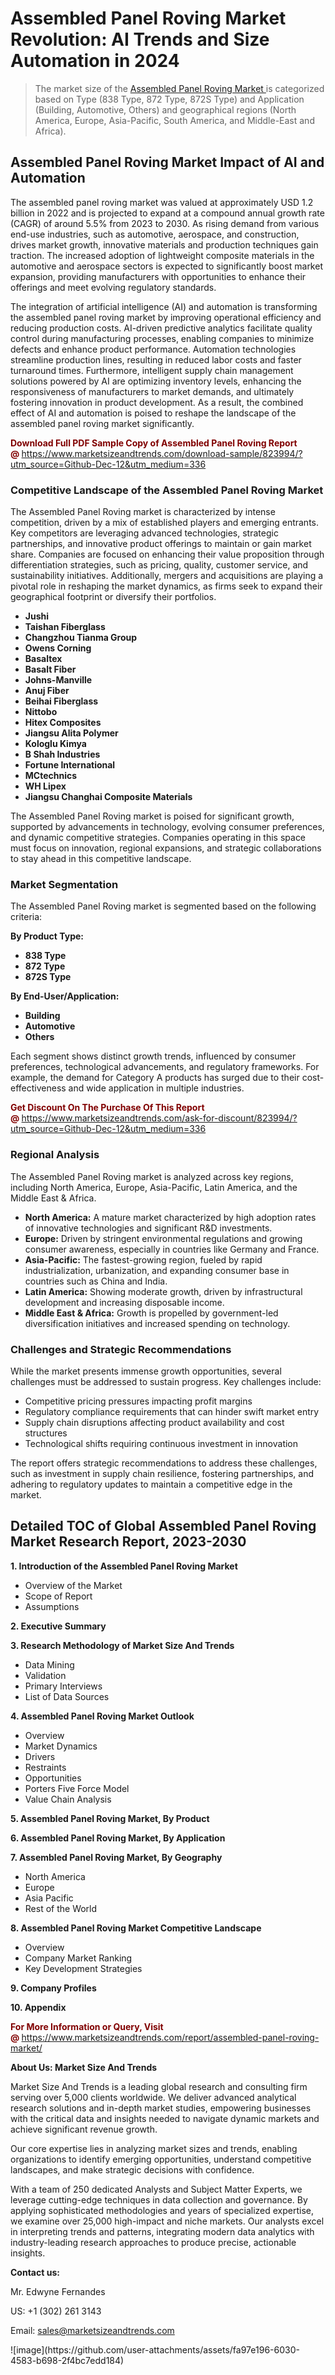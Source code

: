 <H1>Assembled Panel Roving Market Revolution: AI Trends and Size Automation in 2024</H1><blockquote><p>The market size of the <a href="https://www.marketsizeandtrends.com/download-sample/823994/?utm_source=Github-Dec-12&amp;utm_medium=336" target="_blank">Assembled Panel Roving Market </a>is categorized based on Type (838 Type, 872 Type, 872S Type) and Application (Building, Automotive, Others) and geographical regions (North America, Europe, Asia-Pacific, South America, and Middle-East and Africa).</p></blockquote><p><h2>Assembled Panel Roving Market Impact of AI and Automation</h2><p>The assembled panel roving market was valued at approximately USD 1.2 billion in 2022 and is projected to expand at a compound annual growth rate (CAGR) of around 5.5% from 2023 to 2030. As rising demand from various end-use industries, such as automotive, aerospace, and construction, drives market growth, innovative materials and production techniques gain traction. The increased adoption of lightweight composite materials in the automotive and aerospace sectors is expected to significantly boost market expansion, providing manufacturers with opportunities to enhance their offerings and meet evolving regulatory standards.</p><p>The integration of artificial intelligence (AI) and automation is transforming the assembled panel roving market by improving operational efficiency and reducing production costs. AI-driven predictive analytics facilitate quality control during manufacturing processes, enabling companies to minimize defects and enhance product performance. Automation technologies streamline production lines, resulting in reduced labor costs and faster turnaround times. Furthermore, intelligent supply chain management solutions powered by AI are optimizing inventory levels, enhancing the responsiveness of manufacturers to market demands, and ultimately fostering innovation in product development. As a result, the combined effect of AI and automation is poised to reshape the landscape of the assembled panel roving market significantly.</p></p><p><strong><span style="color: #800000;">Download Full PDF Sample Copy of Assembled Panel Roving Report @</span>&nbsp;</strong><a href="https://www.marketsizeandtrends.com/download-sample/823994/?utm_source=Github-Dec-12&amp;utm_medium=336">https://www.marketsizeandtrends.com/download-sample/823994/?utm_source=Github-Dec-12&amp;utm_medium=336</a></p><h3>Competitive Landscape of the Assembled Panel Roving Market</h3><p>The Assembled Panel Roving market is characterized by intense competition, driven by a mix of established players and emerging entrants. Key competitors are leveraging advanced technologies, strategic partnerships, and innovative product offerings to maintain or gain market share. Companies are focused on enhancing their value proposition through differentiation strategies, such as pricing, quality, customer service, and sustainability initiatives. Additionally, mergers and acquisitions are playing a pivotal role in reshaping the market dynamics, as firms seek to expand their geographical footprint or diversify their portfolios.</p><p><strong><p><ul><li>Jushi </li><li> Taishan Fiberglass </li><li> Changzhou Tianma Group </li><li> Owens Corning </li><li> Basaltex </li><li> Basalt Fiber </li><li> Johns-Manville </li><li> Anuj Fiber </li><li> Beihai Fiberglass </li><li> Nittobo </li><li> Hitex Composites </li><li> Jiangsu Alita Polymer </li><li> Kologlu Kimya </li><li> B Shah Industries </li><li> Fortune International </li><li> MCtechnics </li><li> WH Lipex </li><li> Jiangsu Changhai Composite Materials</p></li></ul></p></strong></p><p>The Assembled Panel Roving market is poised for significant growth, supported by advancements in technology, evolving consumer preferences, and dynamic competitive strategies. Companies operating in this space must focus on innovation, regional expansions, and strategic collaborations to stay ahead in this competitive landscape.</p><h3>Market Segmentation</h3><p>The Assembled Panel Roving market is segmented based on the following criteria:</p><p><strong>By Product Type:</strong></p><p><strong><p><ul><li>838 Type </li><li> 872 Type </li><li> 872S Type</p></li></ul></p></strong></p><p><strong>By End-User/Application:</strong></p><p><strong><p><ul><li>Building </li><li> Automotive </li><li> Others</p></li></ul></p></strong></p><p>Each segment shows distinct growth trends, influenced by consumer preferences, technological advancements, and regulatory frameworks. For example, the demand for Category A products has surged due to their cost-effectiveness and wide application in multiple industries.</p><p><strong><span style="color: #800000;">Get Discount On The Purchase Of This Report @&nbsp;</span></strong><a href="https://www.marketsizeandtrends.com/ask-for-discount/823994/?utm_source=Github-Dec-12&amp;utm_medium=336">https://www.marketsizeandtrends.com/ask-for-discount/823994/?utm_source=Github-Dec-12&amp;utm_medium=336</a></p><h3>Regional Analysis</h3><p>The Assembled Panel Roving market is analyzed across key regions, including North America, Europe, Asia-Pacific, Latin America, and the Middle East &amp; Africa.</p><ul><li><strong>North America:</strong> A mature market characterized by high adoption rates of innovative technologies and significant R&amp;D investments.</li><li><strong>Europe:</strong> Driven by stringent environmental regulations and growing consumer awareness, especially in countries like Germany and France.</li><li><strong>Asia-Pacific:</strong> The fastest-growing region, fueled by rapid industrialization, urbanization, and expanding consumer base in countries such as China and India.</li><li><strong>Latin America:</strong> Showing moderate growth, driven by infrastructural development and increasing disposable income.</li><li><strong>Middle East &amp; Africa:</strong> Growth is propelled by government-led diversification initiatives and increased spending on technology.</li></ul><h3>Challenges and Strategic Recommendations</h3><p>While the market presents immense growth opportunities, several challenges must be addressed to sustain progress. Key challenges include:</p><ul><li>Competitive pricing pressures impacting profit margins</li><li>Regulatory compliance requirements that can hinder swift market entry</li><li>Supply chain disruptions affecting product availability and cost structures</li><li>Technological shifts requiring continuous investment in innovation</li></ul><p>The report offers strategic recommendations to address these challenges, such as investment in supply chain resilience, fostering partnerships, and adhering to regulatory updates to maintain a competitive edge in the market.</p><h2>Detailed TOC of Global Assembled Panel Roving Market Research Report, 2023-2030</h2><p><strong>1. Introduction of the Assembled Panel Roving Market</strong></p><ul><li>Overview of the Market</li><li>Scope of Report</li><li>Assumptions&nbsp;</li></ul><p><strong>2. Executive Summary</strong></p><p><strong>3. Research Methodology of <strong>Market Size And Trends</strong></strong></p><ul><li>Data Mining</li><li>Validation</li><li>Primary Interviews</li><li>List of Data Sources&nbsp;</li></ul><p><strong>4. Assembled Panel Roving Market Outlook</strong></p><ul><li>Overview</li><li>Market Dynamics</li><li>Drivers</li><li>Restraints</li><li>Opportunities</li><li>Porters Five Force Model</li><li>Value Chain Analysis&nbsp;</li></ul><p><strong>5. Assembled Panel Roving Market, By Product</strong></p><p><strong>6. Assembled Panel Roving Market, By Application</strong></p><p><strong>7. Assembled Panel Roving Market, By Geography</strong></p><ul><li>North America</li><li>Europe</li><li>Asia Pacific</li><li>Rest of the World&nbsp;</li></ul><p><strong>8. Assembled Panel Roving Market Competitive Landscape</strong></p><ul><li>Overview</li><li>Company Market Ranking</li><li>Key Development Strategies&nbsp;</li></ul><p><strong>9. Company Profiles</strong></p><p><strong>10. Appendix</strong></p><p><strong><span style="color: #800000;">For More Information or Query, Visit @&nbsp;</span></strong><a href="https://www.marketsizeandtrends.com/report/assembled-panel-roving-market/">https://www.marketsizeandtrends.com/report/assembled-panel-roving-market/</a></p><p></p><p><strong>About Us:&nbsp;Market Size And Trends</strong></p><p>Market Size And Trends&nbsp;is a leading global research and consulting firm serving over 5,000 clients worldwide. We deliver advanced analytical research solutions and in-depth market studies, empowering businesses with the critical data and insights needed to navigate dynamic markets and achieve significant revenue growth.</p><p>Our core expertise lies in analyzing market sizes and trends, enabling organizations to identify emerging opportunities, understand competitive landscapes, and make strategic decisions with confidence.</p><p>With a team of 250 dedicated Analysts and Subject Matter Experts, we leverage cutting-edge techniques in data collection and governance. By applying sophisticated methodologies and years of specialized expertise, we examine over 25,000 high-impact and niche markets. Our analysts excel in interpreting trends and patterns, integrating modern data analytics with industry-leading research approaches to produce precise, actionable insights.</p><p><strong>Contact us:</strong></p><p>Mr. Edwyne Fernandes</p><p>US: +1 (302) 261 3143</p><p>Email: <a href="mailto:sales@marketsizeandtrends.com">sales@marketsizeandtrends.com</a>&nbsp;</p>
![image](https://github.com/user-attachments/assets/fa97e196-6030-4583-b698-2f4bc7edd184)
